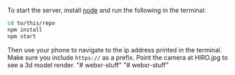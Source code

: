 To start the server, install [node](https://nodejs.org/en/download/) and run
the following in the terminal:

```bash
cd to/this/repo
npm install
npm start
```

Then use your phone to navigate to the ip address printed in the terminal. Make
sure you include `https://` as a prefix. Point the camera at HIRO.jpg to see
a 3d model render.
"# webxr-stuff" 
"# webxr-stuff" 
